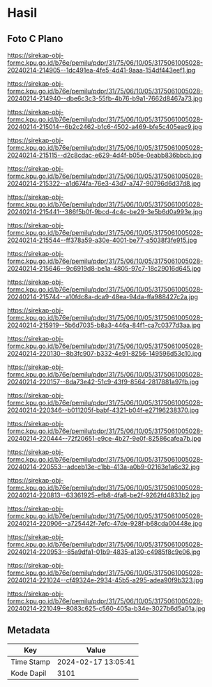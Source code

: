 # Hasil

## Foto C Plano

https://sirekap-obj-formc.kpu.go.id/b76e/pemilu/pdpr/31/75/06/10/05/3175061005028-20240214-214905--1dc491ea-4fe5-4d41-9aaa-154df443eef1.jpg

https://sirekap-obj-formc.kpu.go.id/b76e/pemilu/pdpr/31/75/06/10/05/3175061005028-20240214-214940--dbe6c3c3-55fb-4b76-b9a1-7662d8467a73.jpg

https://sirekap-obj-formc.kpu.go.id/b76e/pemilu/pdpr/31/75/06/10/05/3175061005028-20240214-215014--6b2c2462-b1c6-4502-a469-bfe5c405eac9.jpg

https://sirekap-obj-formc.kpu.go.id/b76e/pemilu/pdpr/31/75/06/10/05/3175061005028-20240214-215115--d2c8cdac-e629-4d4f-b05e-0eabb836bbcb.jpg

https://sirekap-obj-formc.kpu.go.id/b76e/pemilu/pdpr/31/75/06/10/05/3175061005028-20240214-215322--a1d674fa-76e3-43d7-a747-90796d6d37d8.jpg

https://sirekap-obj-formc.kpu.go.id/b76e/pemilu/pdpr/31/75/06/10/05/3175061005028-20240214-215441--386f5b0f-9bcd-4c4c-be29-3e5b6d0a993e.jpg

https://sirekap-obj-formc.kpu.go.id/b76e/pemilu/pdpr/31/75/06/10/05/3175061005028-20240214-215544--ff378a59-a30e-4001-be77-a5038f3fe915.jpg

https://sirekap-obj-formc.kpu.go.id/b76e/pemilu/pdpr/31/75/06/10/05/3175061005028-20240214-215646--9c6919d8-be1a-4805-97c7-18c29016d645.jpg

https://sirekap-obj-formc.kpu.go.id/b76e/pemilu/pdpr/31/75/06/10/05/3175061005028-20240214-215744--a10fdc8a-dca9-48ea-94da-ffa988427c2a.jpg

https://sirekap-obj-formc.kpu.go.id/b76e/pemilu/pdpr/31/75/06/10/05/3175061005028-20240214-215919--5b6d7035-b8a3-446a-84f1-ca7c0377d3aa.jpg

https://sirekap-obj-formc.kpu.go.id/b76e/pemilu/pdpr/31/75/06/10/05/3175061005028-20240214-220130--8b3fc907-b332-4e91-8256-149596d53c10.jpg

https://sirekap-obj-formc.kpu.go.id/b76e/pemilu/pdpr/31/75/06/10/05/3175061005028-20240214-220157--8da73e42-51c9-43f9-8564-2817881a97fb.jpg

https://sirekap-obj-formc.kpu.go.id/b76e/pemilu/pdpr/31/75/06/10/05/3175061005028-20240214-220346--b011205f-babf-4321-b04f-e27196238370.jpg

https://sirekap-obj-formc.kpu.go.id/b76e/pemilu/pdpr/31/75/06/10/05/3175061005028-20240214-220444--72f20651-e9ce-4b27-9e0f-82586cafea7b.jpg

https://sirekap-obj-formc.kpu.go.id/b76e/pemilu/pdpr/31/75/06/10/05/3175061005028-20240214-220553--adceb13e-c1bb-413a-a0b9-02163e1a6c32.jpg

https://sirekap-obj-formc.kpu.go.id/b76e/pemilu/pdpr/31/75/06/10/05/3175061005028-20240214-220813--63361925-efb8-4fa8-be2f-9262fd4833b2.jpg

https://sirekap-obj-formc.kpu.go.id/b76e/pemilu/pdpr/31/75/06/10/05/3175061005028-20240214-220906--a725442f-7efc-47de-928f-b68cda00448e.jpg

https://sirekap-obj-formc.kpu.go.id/b76e/pemilu/pdpr/31/75/06/10/05/3175061005028-20240214-220953--85a9dfa1-01b9-4835-a130-c4985f8c9e06.jpg

https://sirekap-obj-formc.kpu.go.id/b76e/pemilu/pdpr/31/75/06/10/05/3175061005028-20240214-221024--cf49324e-2934-45b5-a295-adea90f9b323.jpg

https://sirekap-obj-formc.kpu.go.id/b76e/pemilu/pdpr/31/75/06/10/05/3175061005028-20240214-221049--8083c625-c560-405a-b34e-3027b6d5a01a.jpg


## Metadata

| Key        | Value               |
| ---------- | ------------------- |
| Time Stamp | 2024-02-17 13:05:41 |
| Kode Dapil | 3101                |



